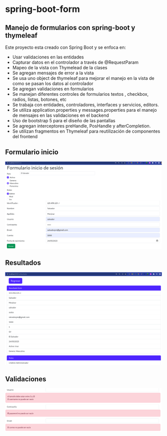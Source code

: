 # spring-boot-form
## Manejo de formularios con spring-boot y thymeleaf
Este proyecto esta creado con Spring Boot y se enfoca en:
* Usar validaciones en las entidades
* Capturar datos en el controlador a través de @RequestParam
* Mapeo de la vista con Thymelead de la clases
* Se agregan mensajes de error a la vista
* Se usa uno object de thymeleaf para mejorar el manejo en la vista de como se pasan los datos al controlador
* Se agregan validaciones en formularios
* Se manejan diferentes controles de formularios textos , checkbox, radios, listas, botones, etc
* Se trabaja con entidades, controladores, interfaces y servicios, editors.
* Se utiliza application.properties y messages.properties para el manejo de mensajes en las validaciones en 
 el backend
* Uso de bootstrap 5 para el diseño de las pantallas
* Se agregan interceptores preHandle, PosHandle y afterCompletion.
* Se utilizan fragmentos en Thymeleaf para reutilización de componentes del frontend

## Formulario inicio
![Formulario](imagen_form.png)

## Resultados
![Formulario](imagen_resultados.png)

## Validaciones
![Formulario](imagen_validaciones.png)
